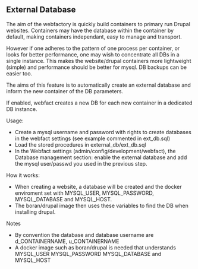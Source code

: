 External Database
----------------

The aim of the webfactory is quickly build containers to primary run Drupal websites. 
Containers may have the database within the container by default, making containers independant, easy to manage and transport.

However if one adheres to the pattern of one process per container, or looks for better performance, one may wish to concentrate all DBs in a single instance. This makes the website/drupal containers more lightweight (simple) and performance should be better for mysql. DB backups can be easier too.

The aims of this feature is to automatically create an external database and inform the new container of the DB parameters.

If enabled, webfact creates a new DB for each new container in a dedicated DB instance. 


Usage:
 * Create a mysql username and password with rights to create databases in the webfact settings (see example commented in ext_db.sql)
 * Load the stored procedures in external_db/ext_db.sql
 * In the Webfact settings (admin/config/development/webfact), the Database management section: enable the external database and add the mysql user/passwd you used in the previous step.


How it works:
 * When creating a website, a database will be created and the docker enviroment set with MYSQL_USER, MYSQL_PASSWORD, MYSQL_DATABASE and MYSQL_HOST.
 * The boran/drupal image then uses these variables to find the DB when installing drupal.


Notes
 * By convention the database and database username are d_CONTAINERNAME, u_CONTAINERNAME
 * A docker image such as boran/drupal is needed that understands MYSQL_USER MYSQL_PASSWORD MYSQL_DATABASE and MYSQL_HOST

